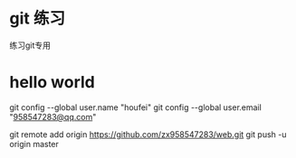 # git 练习

练习git专用

# hello world
git config --global user.name "houfei"
git config --global user.email "958547283@qq.com"

git remote add origin https://github.com/zx958547283/web.git
git push -u origin master